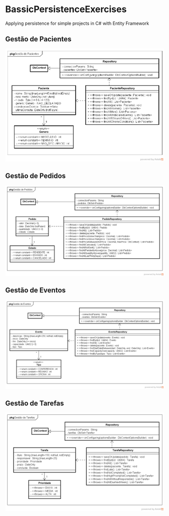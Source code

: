 # BassicPersistenceExercises
Applying persistence for simple projects in C# with Entity Framework

## Gestão de Pacientes

![Patient Management](/resources/persistencia_gestao_pacientes.png)

## Gestão de Pedidos

![Order Management](/resources/persistencia_gestao_pedidos.png)

## Gestão de Eventos

![Event Management](/resources/persistencia_gestao_eventos.png)

## Gestão de Tarefas

![Task Management](/resources/persistencia_gestao_tarefas.png)

